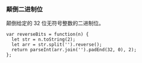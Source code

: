 <!--
 * @Author: 月魂
 * @Date: 2021-03-29 15:08:06
 * @LastEditTime: 2021-03-29 15:08:27
 * @LastEditors: 月魂
 * @Description: 
 * @FilePath: \leetcode-per-day\day82.md
-->
### 颠倒二进制位
颠倒给定的 32 位无符号整数的二进制位。

```
var reverseBits = function(n) {
  let str = n.toString(2);
  let arr = str.split('').reverse();
  return parseInt(arr.join('').padEnd(32, 0), 2);
};
```